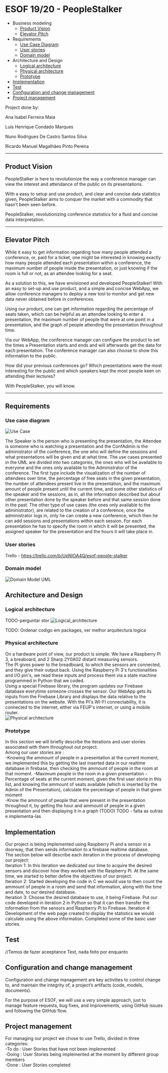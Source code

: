 # ESOF 19/20 - PeopleStalker	

* Business modeling	
  * [Product Vision](#Product-Vision)	
  * [Elevator Pitch](#Elevator-Pitch)	
* Requirements	
  * [Use Case Diagram](#Use-case-diagram)	
  * [User stories](#User-stories)	
  * [Domain model](#Domain-model)	
* Architecture and Design	
  * [Logical architecture](#Logical-architecture)	
  * [Physical architecture](#Physical-architecture)	
  * [Prototype](#Prototype)	
* [Implementation](#Implementation)	
* [Test](#Test)	
* [Configuration and change management](#Configuration-and-change-management)	
* [Project management](#Project-management)	



Project done by:

 Ana Isabel Ferreira Maia	
 
 Luís Henrique Condado Marques	
 
 Nuno Rodrigues De Castro Santos Silva 
 
 Ricardo Manuel Magalhães Pinto Pereira  	

---	

## Product Vision	
PeopleStalker is here to revolutionize the way a conference manager can view the interest and attendance of the public on its presentations.

With a easy to setup and use product, and clear and concise data statistics given, PeopleStalker aims to conquer the market with a commodity that hasn’t been seen before.

PeopleStalker, revolutionizing conference statistics for a fluid and concise data interpretation.


---	


## Elevator Pitch	
While it easy to get information regarding how many people attended a conference, or, paid for a ticket, one might be interested in knowing exactly how many people attended each presentation within a conference, the maximum number of people inside the presentation, or just knowing if the room is full or not, as an attendee looking for a seat.

As a solution to this, we have envisioned and developed PeopleStalker! With an easy to set-up and use product, and a simple and concise WebApp, we allow conference managers to deploy a new tool to monitor and get new data never obtained before in conferences.

Using our product, one can get information regarding the percentage of seats taken, which can be helpful as an attendee looking to enter a presentation, the maximum number of people that were at one point in a presentation, and the graph of people attending the presentation throughout time.

Via our WebApp, the conference manager can configure the product to set the times a Presentation starts and ends and will afterwards get the data for each presentation. The conference manager can also choose to show this information to the public.

How did your previous conferences go? Which presentations were the most interesting for the public and which speakers kept the most people keen on attending their lectures?

With PeopleStalker, you will know.


---	


## Requirements	


### Use case diagram	

![Use Case](https://github.com/softeng-feup/open-cx-peoplestalker/blob/master/uc.jpg)	

The Speaker is the person who is presenting the presentation, the Attendee is someone who is watching a presentation and the ConfAdmin is the administrator of the conference, the one who will define the sessions and what presentations will be given and at what time. The use cases presented in the UML are divided into two categories, the ones who will be available to everyone and the ones only available to the Administrator of the conference. The first type include the visualization of the number of attendees over time, the percentage of free seats in the given presentation, the number of attendees present live in the presentation, and the maximum amount of people present until the current time, and some other statistics of the speaker and the sessions, as in, all the information described but about other presentation done by the speaker before and that same session done in the past. The other type of use cases (the ones only available to the administrator), are related to the creation of a conference, once the administrator logs in, only he can create a new conference, which then he can add sessions and presentations within each session. For each presentation he has to specify the room in which it will be presented, the assigned speaker for the presentation and the hours it will take place in.

### User stories	

Trello - https://trello.com/b/UpNIOA4Q/esof-people-stalker	

### Domain model	

![Domain Model UML](https://github.com/softeng-feup/open-cx-peoplestalker/blob/master/domain_analysis.png)	


## Architecture and Design	
### Logical architecture	
TODO-perguntar stor	
![Logical_architecture](https://i.gyazo.com/bf31b4a621fe01220b4a78d297edce8d.png)	

TODO: Ordenar codigo em packages, ver melhor arquitectura logica 	


### Physical architecture	

On a hardware point of view, our product is simple. We have a Raspberry Pi 3, a breaboard, and 2 Sharp 2Y0A02 distant measuring sensors.	
The PI gives power to the breadboard, to which the sensors are connected, and they give their output back. Using the Raspberry Pi 3's functionalities and I/O pin's, we read these inputs and process them via a state machine programmed in Python that we coded.	
Using a special Firebase library, the program updates our Firebase database everytime someone crosses the sensor.
Our WebApp gets its inputs from the Firebase Library and displays the data relative to the presentations on the website.
With the PI's WI-FI connectability, it is connected to the internet, either via FEUP's internet, or using a mobile router. 	
![Physical architecture](https://raw.githubusercontent.com/softeng-feup/open-cx-peoplestalker/master/physical-architecture.png)	

	

### Prototype	
In this section we will briefly describe the iterations and user stories associated with them throughout out project.	
Among our user stories are : 	
-Knowing the ammount of people in a presentation at the current moment, we implemented this by getting the last inserted data in our realtime database in firebase, then checking the ammount of people in the room at that moment.	
-Maximum people in the room in a given presentation	
-Percentage of seats at the current moment, given the first user storie in this list, and knowing the ammount of seats available (which is inserted by the Admin of the Presentation), calculate the percentage of people in that given moment	
-Know the ammount of people that were present in the presentation throughout it, by getting the hour and ammount of people in a given presentation and then displaying it in a graph (TODO)	
TODO - falta as outras e implementa-las	


## Implementation	
Our project is being implemented using Raspberry Pi and a sensor in a doorway, that then sends information to a firebase realtime database. 	
The section below will describe each iteration in the process of developing our project:	
Iteration 1: In this iteration we dedicated our time to acquire the desired sensors and discover how they worked with the Raspberry Pi. At the same time, we started to better define the objectives of our project. 	
Iteration 2: Started developing the code in C we would use to then count the ammount of people in a room and send that information, along with the time and date, to our desired database.	
Iteration 3: Choose the desired database to use, it being Firebase. Put our code developed in iteration 2 in Python so that it can then transfer the information from the sensors and Raspberry Pi to Firebase.	
Iteration 4: Development of the web page created to display the statistics we would calculate using the above information. Completed some of the basic user stories.	


## Test	
//Temos de fazer aceeptance Test, nada feito por enquanto	

## Configuration and change management	
Configuration and change management are key activities to control change to, and maintain the integrity of, a project’s artifacts (code, models, documents).	

For the purpose of ESOF, we will use a very simple approach, just to manage feature requests, bug fixes, and improvements, using GitHub issues and following the GitHub flow.	



## Project management	
For managing our project we chose to use Trello, divided in three categories:	
-To do : User Stories that have not been implemented	
-Doing : User Stories being implemented at the moment by different group members	
-Done : User Stories completed	
